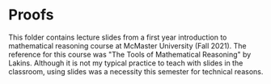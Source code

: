 # Proofs

This folder contains lecture slides from a first year introduction to mathematical reasoning course at McMaster University (Fall 2021). The reference for this course was "The Tools of Mathematical Reasoning" by Lakins. Although it is not my typical practice to teach with slides in the classroom, using slides was a necessity this semester for technical reasons.
